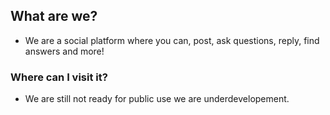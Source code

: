 ## What are we?

- We are a social platform where you can, post, ask questions, reply, find answers and more!

### Where can I visit it?

- We are still not ready for public use we are underdevelopement.
